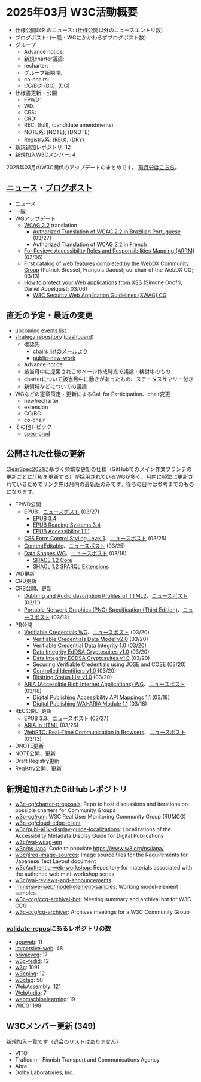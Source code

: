 # 2025年03月 W3C活動概要

- 仕様公開以外のニュース: (仕様公開以外のニュースエントリ数)
- ブログポスト: (一般・WGにかかわらずブログポスト数)
- グループ
  - Advance notice: 
  - 新規charter議論: 
  - recharter: 
  - グループ新期間: 
  - co-chairs: 
  - CG/BG:  (BG), (CG)
- 仕様書更新・公開
  - FPWD: 
  - WD: 
  - CRS: 
  - CRD: 
  - REC: (full), (candidate amendments)
  - NOTE系: (NOTE), (DNOTE)
  - Registry系: (REG), (DRY)
- 新規追加レポジトリ: 12
- 新規加入W3Cメンバー: 4

2025年03月のW3C関係のアップデートのまとめです。
[前月分はこちら](202502.md)。

## [ニュース](https://www.w3.org/news/)・[ブログポスト](https://www.w3.org/blog/)

* ニュース
* 一般
* WGアップデート
  * [WCAG 2.2](https://www.w3.org/TR/2023/REC-WCAG22-20231005/) translation
    * [Authorized Translation of WCAG 2.2 in Brazilian Portuguese](https://www.w3.org/news/2025/authorized-translation-of-wcag-2-2-in-brazilian-portuguese/) (03/27)
    * [Authorized Translation of WCAG 2.2 in French](https://www.w3.org/news/2025/authorized-translation-of-wcag-2-2-in-french/)
  * [For Review: Accessibility Roles and Responsibilities Mapping (ARRM)](https://www.w3.org/news/2025/for-review-accessibility-roles-and-responsibilities-mapping-arrm/) (03/06)
  * [First catalog of web features completed by the WebDX Community Group](https://www.w3.org/blog/2025/first-catalog-of-web-features-completed-by-the-webdx-community-group/) (Patrick Brosset, François Daoust; co-chair of the WebDX CG; 03/13)
  * [How to protect your Web applications from XSS](https://www.w3.org/blog/2025/how-to-protect-your-web-applications-from-xss/) (Simone Onofri, Daniel Appelquist; 03/06)
    * [W3C Security Web Application Guidelines (SWAG) CG](https://www.w3.org/groups/cg/swag/)

## 直近の予定・最近の変更

* [upcoming events list](https://www.w3.org/participate/eventscal.html)
* [strategy repository](https://github.com/w3c/strategy/issues) ([dashboard](https://www.w3.org/2024/03/charters-in-dev.html))
  * 確認先
    * [chairs listのメールより](https://lists.w3.org/Archives/Member/chairs/)
    * [public-new-work](https://lists.w3.org/Archives/Public/public-new-work/)
  * Advance notice
  * 該当月中に提案されこのページ作成時点で議論・検討中のもの
  * charterについて該当月中に動きがあったもの、ステータスサマリー付き
  * 新領域などについての議論
* WGなどの憲章策定・更新によるCall for Participation、chair変更
  * new/recharter
  * extension
  * CG/BG
  * co-chair
* その他トピック
  * [spec-prod](https://lists.w3.org/Archives/Public/spec-prod/)

## 公開された仕様の更新

[ClearSpec2021](https://github.com/w3c/tr-pages/blob/main/clearspec2021.md)に基づく頻繁な更新の仕様（GitHubでのメイン作業ブランチの更新ごとに/TR/を更新する）が採用されているWGが多く、月内に頻繁に更新されているためでリンク先は月内の最新版のみです。後ろの日付は参考までのものになります。

* FPWD公開
  * EPUB、[ニュースポスト](https://www.w3.org/news/2025/updated-w3c-recommendation-epub-3-3/) (03/27)
    * [EPUB 3.4](https://www.w3.org/TR/2025/WD-epub-34-20250327/)
    * [EPUB Reading Systems 3.4](https://www.w3.org/TR/2025/WD-epub-rs-34-20250327/)
    * [EPUB Accessibility 1.1.1](https://www.w3.org/TR/2025/WD-epub-a11y-111-20250327/)
  * [CSS Form Control Styling Level 1](https://www.w3.org/TR/2025/WD-css-forms-1-20250325/)、[ニュースポスト](https://www.w3.org/news/2025/first-public-working-draft-css-form-control-styling-level-1/) (03/25)
  * [ContentEditable](https://www.w3.org/TR/2025/WD-content-editable-20250325/)、[ニュースポスト](https://www.w3.org/news/2025/first-public-working-draft-contenteditable/) (03/25)
  * [Data Shapes WG](https://www.w3.org/groups/wg/data-shapes/)、[ニュースポスト](https://www.w3.org/news/2025/first-public-working-drafts-shacl-1-2-core-and-shacl-1-2-sparql-extensions/) (03/18)
    * [SHACL 1.2 Core](https://www.w3.org/TR/2025/WD-shacl12-core-20250318/)
    * [SHACL 1.2 SPARQL Extensions](https://www.w3.org/TR/2025/WD-shacl12-sparql-20250318/)
* WD更新
* CRD更新
* CRS公開、更新
  * [Dubbing and Audio description Profiles of TTML2](https://www.w3.org/TR/2025/CR-dapt-20250311/)、[ニュースポスト](https://www.w3.org/news/2025/w3c-invites-implementations-of-dubbing-and-audio-description-profiles-of-ttml2/) (03/11)
  * [Portable Network Graphics (PNG) Specification (Third Edition)](https://www.w3.org/TR/2025/CR-png-3-20250313/)、[ニュースポスト](https://www.w3.org/news/2025/updated-candidate-recommendation-portable-network-graphics-png-specification-third-edition/) (03/13)
* PR公開
  * [Verifiable Credentials WG](https://www.w3.org/groups/wg/vc/)、[ニュースポスト](https://www.w3.org/news/2025/seven-proposed-recommendations-published-by-the-verifiable-credentials-working-group/) (03/20)
    * [Verifiable Credentials Data Model v2.0](https://www.w3.org/TR/2025/PR-vc-data-model-2.0-20250320/) (03/20)
    * [Verifiable Credential Data Integrity 1.0](https://www.w3.org/TR/2025/PR-vc-data-integrity-20250320/) (03/20)
    * [Data Integrity EdDSA Cryptosuites v1.0](https://www.w3.org/TR/2025/PR-vc-di-eddsa-20250320/) (03/20)
    * [Data Integrity ECDSA Cryptosuites v1.0](https://www.w3.org/TR/2025/PR-vc-di-ecdsa-20250320/) (03/20)
    * [Securing Verifiable Credentials using JOSE and COSE](https://www.w3.org/TR/2025/PR-vc-jose-cose-20250320/) (03/20)
    * [Controlled Identifiers v1.0](https://www.w3.org/TR/2025/PR-cid-1.0-20250320/) (03/20)
    * [Bitstring Status List v1.0](https://www.w3.org/TR/2025/PR-vc-bitstring-status-list-20250320/) (03/20)
  * [ARIA (Accessible Rich Internet Applications) WG](https://www.w3.org/groups/wg/aria/)、[ニュースポスト](https://www.w3.org/news/2025/dpub-aria-1-1-and-dpub-aam-1-1-are-w3c-proposed-recommendations/) (03/18)
    * [Digital Publishing Accessibility API Mappings 1.1](https://www.w3.org/TR/2025/PR-dpub-aam-1.1-20250318/) (03/18)
    * [Digital Publishing WAI-ARIA Module 1.1](https://www.w3.org/TR/2025/PR-dpub-aria-1.1-20250318/) (03/18)
* REC公開、更新
  * [EPUB 3.3](https://www.w3.org/TR/2025/REC-epub-33-20250327/)、[ニュースポスト](https://www.w3.org/news/2025/updated-w3c-recommendation-epub-3-3/) (03/27)
  * [ARIA in HTML](https://www.w3.org/TR/2025/REC-html-aria-20250326/) (03/26)
  * [WebRTC: Real-Time Communication in Browsers](https://www.w3.org/TR/2025/REC-webrtc-20250313/)、[ニュースポスト](https://www.w3.org/news/2025/updated-w3c-recommendation-webrtc-real-time-communication-in-browsers/) (03/13)
* DNOTE更新
* NOTE公開、更新
* Draft Registry更新
* Registry公開、更新

## 新規追加されたGitHubレポジトリ

* [w3c-cg/charter-proposals](https://github.com/w3c-cg/charter-proposals): Repo to host discussions and iterations on possible charters for Community Groups
* [w3c-cg/rum](https://github.com/w3c-cg/rum): W3C Real User Monitoring Community Group (RUMCG)
* [w3c-cg/cloud-edge-client](https://github.com/w3c-cg/cloud-edge-client)
* [w3c/publ-a11y-display-guide-localizations](https://github.com/w3c/publ-a11y-display-guide-localizations): Localizations of the Accessibility Metadata Display Guide for Digital Publications
* [w3c/wai-wcag-em](https://github.com/w3c/wai-wcag-em)
* [w3c/ns-iana](https://github.com/w3c/ns-iana): Code to populate https://www.w3.org/ns/iana/
* [w3c/jlreq-image-sources](https://github.com/w3c/jlreq-image-sources): Image source files for the Requirements for Japanese Text Layout document
* [w3c/authentic-web-workshop](https://github.com/w3c/authentic-web-workshop): Repository for materials associated with the authentic web mini-workshop series
* [w3c/wai-reviews-and-announcements](https://github.com/w3c/wai-reviews-and-announcements)
* [immersive-web/model-element-samples](https://github.com/immersive-web/model-element-samples): Working model-element samples 
* [w3c-ccg/ccg-archival-bot](https://github.com/w3c-ccg/ccg-archival-bot): Meeting summary and archival bot for W3C CCG
* [w3c-ccg/cg-archiver](https://github.com/w3c-ccg/cg-archiver): Archives meetings for a W3C Community Group

### [validate-repos](https://w3c.github.io/validate-repos/)にあるレポジトリの数

* [gpuweb](https://github.com/gpuweb): 11
* [immersive-web](https://github.com/immersive-web): 48
* [privacycg](https://github.com/privacycg): 17
* [w3c-fedid](https://github.com/w3c-fedid): 12
* [w3c](https://github.com/w3c): 1091
* [w3cping](https://github.com/w3cping): 12
* [w3ctag](https://github.com/w3ctag): 50
* [WebAssembly](https://github.com/WebAssembly): 121
* [WebAudio](https://github.com/WebAudio): 7
* [webmachinelearning](https://github.com/webmachinelearning): 19
* [WICG](https://github.com/WICG): 198

## W3Cメンバー更新 (349)

新規加入一覧です（退会のリストはありません）

* VITO
* Traficom - Finnish Transport and Communications Agency
* Abra
* Dolby Laboratories, Inc.
